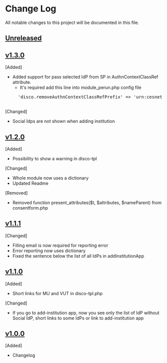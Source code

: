 # Change Log
All notable changes to this project will be documented in this file.

## [Unreleased]

## [v1.3.0]
[Added]
- Added support for pass selected IdP from SP in AuthnContextClassRef attribute.
    - It's required add this line into module_perun.php config file 
    <pre>
    'disco.removeAuthnContextClassRefPrefix' => 'urn:cesnet:proxyidp:',
    </pre> 

[Changed]
- Social Idps are not shown when adding institution

## [v1.2.0]
[Added]
- Possibility to show a warning in disco-tpl

[Changed]
- Whole module now uses a dictionary
- Updated Readme

[Removed]
- Removed function present_attributes($t, $attributes, $nameParent) from consentform.php

## [v1.1.1]
[Changed]
- Filling email is now required for reporting error
- Error reporting now uses dictionary
- Fixed the sentence below the list of all IdPs in addInstitutionApp

## [v1.1.0]
[Added]
- Short links for MU and VUT in disco-tpl.php

[Changed]
- If you go to add-institution app, now you see only the list of IdP without Social IdP, short links to some IdPs or link to add-institution app

## [v1.0.0]
[Added]
- Changelog

[Unreleased]: https://github.com/ICS-MU/ceitec-aai-proxy-idp-template/tree/master
[v1.3.0]: https://github.com/ICS-MU/ceitec-aai-proxy-idp-template/tree/v1.3.0
[v1.2.0]: https://github.com/ICS-MU/ceitec-aai-proxy-idp-template/tree/v1.2.0
[v1.1.1]: https://github.com/ICS-MU/ceitec-aai-proxy-idp-template/tree/v1.1.1
[v1.1.0]: https://github.com/ICS-MU/ceitec-aai-proxy-idp-template/tree/v1.1.0
[v1.0.0]: https://github.com/ICS-MU/ceitec-aai-proxy-idp-template/tree/v1.0.0
